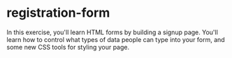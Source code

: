 # registration-form
In this exercise, you'll learn HTML forms by building a signup page. You'll learn how to control what types of data people can type into your form, and some new CSS tools for styling your page.
